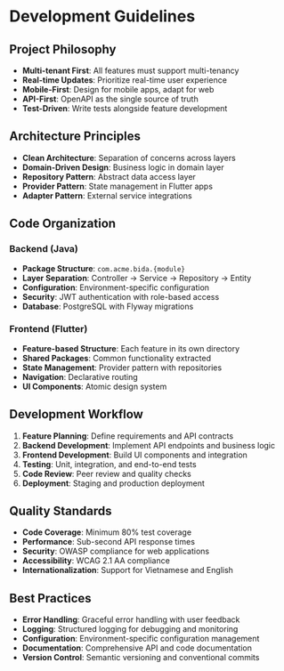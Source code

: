 # Development Guidelines

## Project Philosophy
- **Multi-tenant First**: All features must support multi-tenancy
- **Real-time Updates**: Prioritize real-time user experience
- **Mobile-First**: Design for mobile apps, adapt for web
- **API-First**: OpenAPI as the single source of truth
- **Test-Driven**: Write tests alongside feature development

## Architecture Principles
- **Clean Architecture**: Separation of concerns across layers
- **Domain-Driven Design**: Business logic in domain layer
- **Repository Pattern**: Abstract data access layer
- **Provider Pattern**: State management in Flutter apps
- **Adapter Pattern**: External service integrations

## Code Organization

### Backend (Java)
- **Package Structure**: `com.acme.bida.{module}`
- **Layer Separation**: Controller → Service → Repository → Entity
- **Configuration**: Environment-specific configuration
- **Security**: JWT authentication with role-based access
- **Database**: PostgreSQL with Flyway migrations

### Frontend (Flutter)
- **Feature-based Structure**: Each feature in its own directory
- **Shared Packages**: Common functionality extracted
- **State Management**: Provider pattern with repositories
- **Navigation**: Declarative routing
- **UI Components**: Atomic design system

## Development Workflow
1. **Feature Planning**: Define requirements and API contracts
2. **Backend Development**: Implement API endpoints and business logic
3. **Frontend Development**: Build UI components and integration
4. **Testing**: Unit, integration, and end-to-end tests
5. **Code Review**: Peer review and quality checks
6. **Deployment**: Staging and production deployment

## Quality Standards
- **Code Coverage**: Minimum 80% test coverage
- **Performance**: Sub-second API response times
- **Security**: OWASP compliance for web applications
- **Accessibility**: WCAG 2.1 AA compliance
- **Internationalization**: Support for Vietnamese and English

## Best Practices
- **Error Handling**: Graceful error handling with user feedback
- **Logging**: Structured logging for debugging and monitoring
- **Configuration**: Environment-specific configuration management
- **Documentation**: Comprehensive API and code documentation
- **Version Control**: Semantic versioning and conventional commits